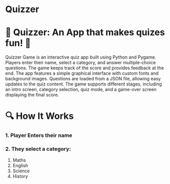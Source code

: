 # Quizzer
# 🌟 Quizzer: An App that makes quizes fun! 🌟


Quizzer Game is an interactive quiz app built using Python and Pygame. Players enter their name, select a category, and answer multiple-choice questions. The game keeps track of the score and provides feedback at the end. The app features a simple graphical interface with custom fonts and background images. Questions are loaded from a JSON file, allowing easy updates to the quiz content. The game supports different stages, including an intro screen, category selection, quiz mode, and a game-over screen displaying the final score.

# 🔍 How It Works
### 1. Player Enters their name
### 2. They select a category:
1. Maths
2. English
3. Science 
4. History
